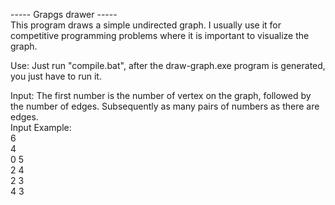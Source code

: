 ----- Grapgs drawer -----<br>
This program draws a simple undirected graph. I usually use it for competitive programming problems where it is important to visualize the graph. <br>

Use:
Just run "compile.bat", after the draw-graph.exe program is generated, you just have to run it. <br>

Input: The first number is the number of vertex on the graph, followed by the number of edges. Subsequently as many pairs of numbers as there are edges. <br>
Input Example:<br>
6<br>
4<br>
0 5<br>
2 4<br>
2 3<br>
4 3<br>
